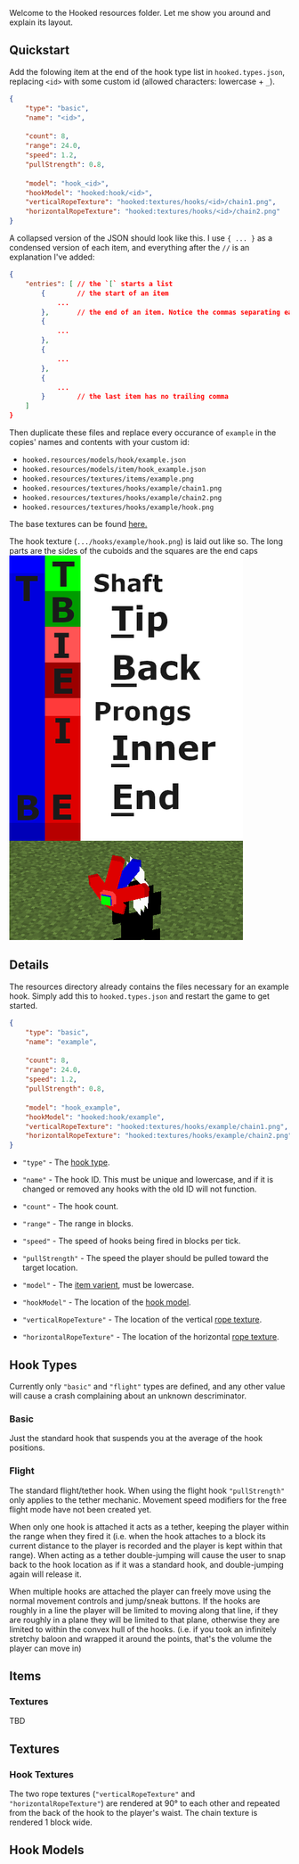 Welcome to the Hooked resources folder. Let me show you around and explain its layout.

## Quickstart

Add the folowing item at the end of the hook type list in `hooked.types.json`, replacing `<id>` with some custom id (allowed characters: lowercase + `_`).
```json
{
    "type": "basic",
    "name": "<id>",

    "count": 8,
    "range": 24.0,
    "speed": 1.2,
    "pullStrength": 0.8,

    "model": "hook_<id>",
    "hookModel": "hooked:hook/<id>",
    "verticalRopeTexture": "hooked:textures/hooks/<id>/chain1.png",
    "horizontalRopeTexture": "hooked:textures/hooks/<id>/chain2.png"
}
```
A collapsed version of the JSON should look like this. I use `{ ... }` as a condensed version of each item, and everything after the `//` is an explanation I've added:
```json
{
    "entries": [ // the `[` starts a list
        {        // the start of an item
            ...
        },       // the end of an item. Notice the commas separating each item
        { 
            ...
        },
        { 
            ...
        },
        { 
            ...
        }        // the last item has no trailing comma
    ]
}
```

Then duplicate these files and replace every occurance of `example` in the copies' names and contents with your custom id:
- `hooked.resources/models/hook/example.json`
- `hooked.resources/models/item/hook_example.json`
- `hooked.resources/textures/items/example.png`
- `hooked.resources/textures/hooks/example/chain1.png`
- `hooked.resources/textures/hooks/example/chain2.png`
- `hooked.resources/textures/hooks/example/hook.png`

The base textures can be found [here.](https://github.com/thecodewarrior/Hooked/tree/1.12/src/main/resources/assets/hooked/textures/items)

The hook texture (`.../hooks/example/hook.png`) is laid out like so. The long parts are the sides of the cuboids and the squares are the end caps
![](./hook_model_texture.png)


## Details

The resources directory already contains the files necessary for an example hook. Simply add this to `hooked.types.json` and restart the game to get started.
```json
{
    "type": "basic",
    "name": "example",

    "count": 8,
    "range": 24.0,
    "speed": 1.2,
    "pullStrength": 0.8,

    "model": "hook_example",
    "hookModel": "hooked:hook/example",
    "verticalRopeTexture": "hooked:textures/hooks/example/chain1.png",
    "horizontalRopeTexture": "hooked:textures/hooks/example/chain2.png"
}
```

- `"type"` - The [hook type](#hook_types). 
- `"name"` - The hook ID. This must be unique and lowercase, and if it is changed or removed any hooks with the old ID will not function.
- `"count"` - The hook count.
- `"range"` - The range in blocks.
- `"speed"` - The speed of hooks being fired in blocks per tick.
- `"pullStrength"` - The speed the player should be pulled toward the target location. 

- `"model"` - The [item varient](#items), must be lowercase.
- `"hookModel"` - The location of the [hook model](#hook_models).
- `"verticalRopeTexture"` - The location of the vertical [rope texture](#textures).
- `"horizontalRopeTexture"` - The location of the horizontal [rope texture](#textures).

## <a id="hook_types"></a>Hook Types

Currently only `"basic"` and `"flight"` types are defined, and any other value will cause a crash complaining about an unknown descriminator.

### Basic

Just the standard hook that suspends you at the average of the hook positions.

### Flight

The standard flight/tether hook. When using the flight hook `"pullStrength"` only applies to the tether mechanic. Movement speed modifiers for the free flight mode have not been created yet.

When only one hook is attached it acts as a tether, keeping the player within the range when they fired it (i.e. when the hook attaches to a block its current distance to the player is recorded and the player is kept within that range). When acting as a tether double-jumping will cause the user to snap back to the hook location as if it was a standard hook, and double-jumping again will release it.

When multiple hooks are attached the player can freely move using the normal movement controls and jump/sneak buttons. If the hooks are roughly in a line the player will be limited to moving along that line, if they are roughly in a plane they will be limited to that plane, otherwise they are limited to within the convex hull of the hooks. (i.e. if you took an infinitely stretchy baloon and wrapped it around the points, that's the volume the player can move in)

## <a id="items"></a>Items

### Textures

TBD

## <a id="textures"></a>Textures

### Hook Textures

The two rope textures (`"verticalRopeTexture"` and `"horizontalRopeTexture"`) are rendered at 90° to each other and repeated from the back of the hook to the player's waist. The chain texture is rendered 1 block wide.

## <a id="hook_models"></a>Hook Models
